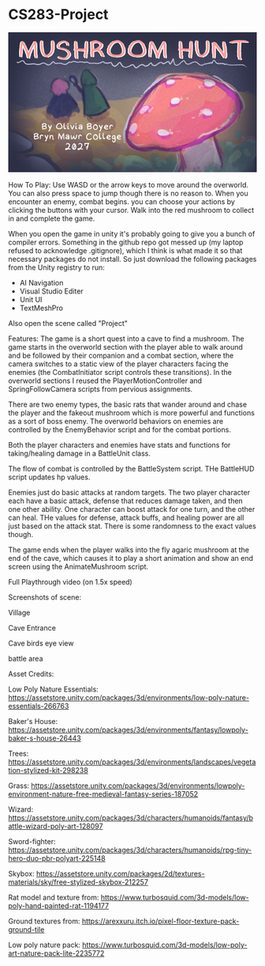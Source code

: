# CS283-Project

![](https://github.com/olivia-boyer/CS283-Project/blob/main/SplashImage.png)


How To Play:
Use WASD or the arrow keys to move around the overworld. You can also press space to jump though there
is no reason to. When you encounter an enemy, combat begins. you can choose your actions by clicking the 
buttons with your cursor. Walk into the red mushroom to collect in and complete the game.

When you open the game in unity it's probably going to give you a bunch of compiler errors. Something in the github repo
got messed up (my laptop refused to acknowledge .gitignore), which I think is what made it so that necessary packages do not install.
So just download the following packages from the Unity registry to run:
- AI Navigation
- Visual Studio Editer 
- Unit UI
- TextMeshPro

Also open the scene called "Project"

Features:
The game is a short quest into a cave to find a mushroom. The game starts in the overworld section with the player
able to walk around and be followed by their companion and a combat section, where the camera switches to a static
view of the player characters facing the enemies (the CombatInitiator script controls these transitions). In the overworld 
sections I reused the PlayerMotionController and SpringFollowCamera scripts from pervious assignments.

There are two enemy types, the basic rats that wander around and chase the 
player and the fakeout mushroom which is more powerful and functions as a sort of boss enemy. The overworld behaviors
on enemies are controlled by the EnemyBehavior script and for the combat portions.

Both the player characters and enemies have stats and functions for taking/healing damage in a BattleUnit class.

The flow of combat is controlled by the BattleSystem script. THe BattleHUD script updates hp values.

Enemies just do basic attacks at random targets. The two player character each have a basic attack, defense that
reduces damage taken, and then one other ability. One character can boost attack for one turn, and the other can heal.
THe values for defense, attack buffs, and healing power are all just based on the attack stat. There is some randomness
to the exact values though.

The game ends when the player walks into the fly agaric mushroom at the end of the cave, which causes it 
to play a short animation and show an end screen using the AnimateMushroom script.


Full Playthrough video (on 1.5x speed)


Screenshots of scene:

Village

Cave Entrance

Cave birds eye view

battle area

Asset Credits:

Low Poly Nature Essentials:
https://assetstore.unity.com/packages/3d/environments/low-poly-nature-essentials-266763

Baker's House:
https://assetstore.unity.com/packages/3d/environments/fantasy/lowpoly-baker-s-house-26443

Trees:
https://assetstore.unity.com/packages/3d/environments/landscapes/vegetation-stylized-kit-298238

Grass:
https://assetstore.unity.com/packages/3d/environments/lowpoly-environment-nature-free-medieval-fantasy-series-187052

Wizard:
https://assetstore.unity.com/packages/3d/characters/humanoids/fantasy/battle-wizard-poly-art-128097

Sword-fighter:
https://assetstore.unity.com/packages/3d/characters/humanoids/rpg-tiny-hero-duo-pbr-polyart-225148

Skybox:
https://assetstore.unity.com/packages/2d/textures-materials/sky/free-stylized-skybox-212257

Rat model and texture from:
https://www.turbosquid.com/3d-models/low-poly-hand-painted-rat-1194177

Ground textures from: 
https://arexxuru.itch.io/pixel-floor-texture-pack-ground-tile

Low poly nature pack:
https://www.turbosquid.com/3d-models/low-poly-art-nature-pack-lite-2235772
